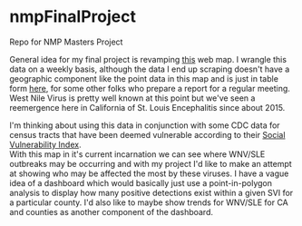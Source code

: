 # nmpFinalProject
Repo for NMP Masters Project

General idea for my final project is revamping [this](https://maps.calsurv.org/) web map.  I wrangle this data on a weekly basis, although the data I end up scraping doesn't have a geographic component like the point data in this 
map and is just in table form [here](http://www.westnile.ca.gov/web_reports.php?report=sle&option=print&year=2018), for some other folks who prepare a report for a regular meeting.  West Nile Virus is pretty well known at this point but we've seen a reemergence 
here in California of St. Louis Encephalitis since about 2015.  

I'm thinking about using this data in conjunction with some CDC data for census tracts that have been deemed vulnerable according to their [Social Vulnerability Index](https://svi.cdc.gov/).  
With this map in it's current incarnation we can see where WNV/SLE outbreaks may be occurring and with my project I'd like to make an attempt at showing who may be affected the most by these viruses.  I have a vague idea of a dashboard which would basically just 
use a point-in-polygon analysis to display how many positive detections exist within a given SVI for a particular county. I'd also like to maybe show trends for WNV/SLE for CA and counties as another component of the dashboard.      
